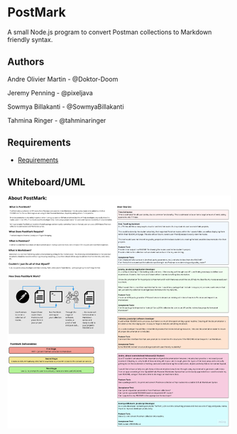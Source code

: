 # PostMark
A small Node.js program to convert Postman collections to Markdown friendly syntax.

## Authors

Andre Olivier Martin - @Doktor-Doom

Jeremy Penning - @pixeljava

Sowmya Billakanti - @SowmyaBillakanti

Tahmina Ringer - @tahminaringer

## Requirements

- [Requirements](./requirements.md)

## Whiteboard/UML

![Whiteboard/UML](./assets/PostMark_Board.jpg)
